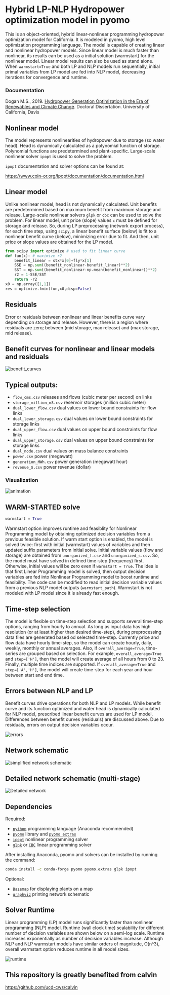 # Hybrid LP-NLP Hydropower optimization model in pyomo

This is an object-oriented, hybrid linear-nonlinear programming hydropower optimization model for California. It is modeled in pyomo, high level optimization programming language. The model is capable of creating linear and nonlinear hydropower models. Since linear model is much faster than nonlinear, its results can be used as a initial solution (warmstart) for the nonlinear model. Linear model results can also be used as stand alone. When `warmstart=True` and both LP and NLP models run sequentially, initial primal variables from LP model are fed into NLP model, decreasing iterations for convergence and runtime.

### Documentation
Dogan M.S., 2019. [Hydropower Generation Optimization in the Era of Renewables and Climate Change](https://watershed.ucdavis.edu/shed/lund/students/Mustafa_Dogan_dissertation2019.pdf). Doctoral Dissertation. University of California, Davis

## Nonlinear model

The model represents nonlinearities of hydropower due to storage (so water head). Head is dynamically calculated as a polynomial function of storage. Polynomial functions are predetermined and plant-specific. Large-scale nonlinear solver `ipopt` is used to solve the problem.

`ipopt` documentation and solver options can be found at:

https://www.coin-or.org/Ipopt/documentation/documentation.html

## Linear model

Unlike nonlinear model, head is not dynamically calculated. Unit benefits are predetermined based on maximum benefit from maximum storage and release. Large-scale nonlinear solvers `glpk` or `cbc` can be used to solve the problem. For linear model, unit price (slope) values `c` must be defined for storage and release. So, during LP preprocessing (network export process), for each time step, using `scipy`, a linear benefit surface (below) is fit to a nonlinear benefit curve (below), minimizing error due to fit. And then, unit price or slope values are obtained for the LP model.

```python
from scipy import optimize # used to fit linear curve
def fun(x): # maximize r2
    benefit_linear = stx*x[0]+fly*x[1]
    SSE = np.sum((benefit_nonlinear-benefit_linear)**2)
    SST = np.sum((benefit_nonlinear-np.mean(benefit_nonlinear))**2)
    r2 = 1-SSE/SST
    return -r2
x0 = np.array([1,1])
res = optimize.fmin(fun,x0,disp=False)
```
## Residuals

Error or residuals between nonlinear and linear benefits curve vary depending on storage and release. However, there is a region where residuals are zero; between (mid storage, max release) and (max storage, mid release).

## Benefit curves for nonlinear and linear models and residuals

![benefit_curves](plots/benefit_curves.png) 

## Typical outputs:
+ `flow_cms.csv` releases and flows (cubic meter per second) on links
+ `storage_million_m3.csv` reservoir storages (million cubic meter)
+ `dual_lower_flow.csv` dual values on lower bound constraints for flow links
+ `dual_lower_storage.csv` dual values on lower bound constraints for storage links
+ `dual_upper_flow.csv` dual values on upper bound constraints for flow links
+ `dual_upper_storage.csv` dual values on upper bound constraints for storage links
+ `dual_node.csv` dual values on mass balance constraints
+ `power.csv` power (megawatt)
+ `generation_MWh.csv` power generation (megawatt hour)
+ `revenue_$.csv` power revenue (dollar)

### Visualization

![animation](plots/stor.gif) 

## WARM-STARTED solve

```python
warmstart = True
```
Warmstart option improves runtime and feasiblity for Nonlinear Programming model by obtaining optimized decision variables from a previous feasible solution. If warm start option is enabled, the model is solved twice: first with initial (warmstart) values of variables and then updated suffix parameters from initial solve. Initial variable values (flow and storage) are obtained from `unorganized_f.csv` and `unorganized_s.csv`. So, the model must have solved in defined time-step (frequency) first. Otherwise, initial values will be zero even if `warmstart = True`. The idea is that first Linear Programming model is solved, then output decision variables are fed into Nonlinear Programming model to boost runtime and feasibility. The code can be modified to read initial decision variable values from a previous NLP model outputs (`warmstart_path`). Warmstart is not modeled with LP model since it is already fast enough.

## Time-step selection

The model is flexible on time-step selection and supports several time-step options, ranging from hourly to annual. As long as input data has high resolution (or at least higher than desired time-step), during preprocessing data files are generated based od selected time-step. Currently price and flow data have hourly time-step, so the model can create hourly, daily, weekly, monthly or annual averages. Also, if `overall_average=True`, time-series are grouped based on selection. For example, `overall_average=True` and `step=['H']`, then the model will create average of all hours from 0 to 23. Finally, multiple time indices are supported. If `overall_average=True` and `step=['A','H']`, the model will create time-step for each year and hour between start and end time.

## Errors between NLP and LP

Benefit curves drive operations for both NLP and LP models. While benefit curve and its function optimized and water head is dynamically calculated for NLP model, prescribed linear benefit curves are used for LP model. Differences between benefit curves (residuals) are discussed above. Due to residuals, errors on output decision variables occur.

![errors](plots/Differences.png) 

## Network schematic

![simplified network schematic](schematic/schematic.png)

## Detailed network schematic (multi-stage)

![Detailed network](schematic/detailed_network.png)

## Dependencies

Required:
+ [`python`](https://www.anaconda.com/download/#macos) programming language (Anaconda recommended)
+ [`pyomo`](https://anaconda.org/conda-forge/pyomo) library and [`pyomo extras`](https://anaconda.org/conda-forge/pyomo.extras)
+ [`ipopt`](https://anaconda.org/conda-forge/ipopt) nonlinear programming solver
+ [`glpk`](https://anaconda.org/conda-forge/glpk) or [`CBC`](https://anaconda.org/conda-forge/coincbc) linear programming solver

After installing Anaconda, pyomo and solvers can be installed by running the command:
```bash
conda install -c conda-forge pyomo pyomo.extras glpk ipopt
```

Optional:
+ [`Basemap`](https://anaconda.org/conda-forge/basemap) for displaying plants on a map
+ [`graphviz`](https://anaconda.org/conda-forge/graphviz) printing network schematic

## Solver Runtime

Linear programming (LP) model runs significantly faster than nonlinear programming (NLP) model. Runtime (wall clock time) scalability for different number of decision variables are shown below on a semi-log scale. Runtime increases exponentially as number of decision variables increase. Although NLP and NLP warmstart models have similar orders of magnitude, O(n^3), overall warmstart option reduces runtime in all model sizes.

![runtime](plots/runtime.png)

## This repository is greatly benefited from calvin

https://github.com/ucd-cws/calvin
